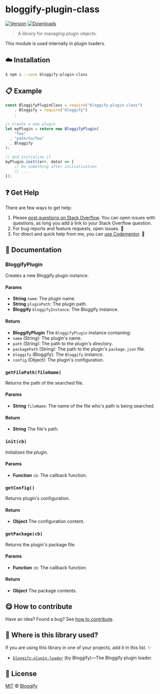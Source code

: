 
# bloggify-plugin-class

 [![Version](https://img.shields.io/npm/v/bloggify-plugin-class.svg)](https://www.npmjs.com/package/bloggify-plugin-class) [![Downloads](https://img.shields.io/npm/dt/bloggify-plugin-class.svg)](https://www.npmjs.com/package/bloggify-plugin-class)

> A library for managing plugin objects.

This module is used internally in plugin loaders.

## :cloud: Installation

```sh
$ npm i --save bloggify-plugin-class
```


## :clipboard: Example



```js
const BloggifyPluginClass = require("bloggify-plugin-class")
    , Bloggify = require("bloggify")
    ;

// Create a new plugin
let myPlugin = return new BloggifyPlugin(
    "foo"
  , "path/to/foo"
  , Bloggify
);

// And initialize it
myPlugin.init((err, data) => {
    // Do something after initialization
    // ...
});
```

## :question: Get Help

There are few ways to get help:

 1. Please [post questions on Stack Overflow](https://stackoverflow.com/questions/ask). You can open issues with questions, as long you add a link to your Stack Overflow question.
 2. For bug reports and feature requests, open issues. :bug:
 3. For direct and quick help from me, you can [use Codementor](https://www.codementor.io/johnnyb). :rocket:


## :memo: Documentation


### BloggifyPlugin

Creates a new Bloggify plugin instance.

#### Params
- **String** `name`: The plugin name.
- **String** `pluginPath`: The plugin path.
- **Bloggify** `bloggifyInstance`: The Bloggify instance.

#### Return
- **BloggifyPlugin** The `BloggifyPlugin` instance containing:
 - `name` (String): The plugin's name.
 - `path` (String): The path to the plugin's directory.
 - `packagePath` (String): The path to the plugin's `package.json` file.
 - `bloggify` (Bloggify): The `Bloggify` instance.
 - `config` (Object): The plugin's configuration.

### `getFilePath(fileName)`
Returns the path of the searched file.

#### Params
- **String** `fileName`: The name of the file who's path is being searched.

#### Return
- **String** The file's path.

### `init(cb)`
Initializes the plugin.

#### Params
- **Function** `cb`: The callback function.

### `getConfig()`
Returns plugin's configuration.

#### Return
- **Object** The configuration content.

### `getPackage(cb)`
Returns the plugin's package file.

#### Params
- **Function** `cb`: The callback function.

#### Return
- **Object** The package contents.



## :yum: How to contribute
Have an idea? Found a bug? See [how to contribute][contributing].


## :dizzy: Where is this library used?
If you are using this library in one of your projects, add it in this list. :sparkles:


 - [`bloggify-plugin-loader`](https://github.com/Bloggify/plugin-loader#readme) (by Bloggify)—The Bloggify plugin loader.

## :scroll: License

[MIT][license] © [Bloggify][website]

[license]: http://showalicense.com/?fullname=Bloggify%20%3Csupport%40bloggify.org%3E%20(https%3A%2F%2Fbloggify.org)&year=2016#license-mit
[website]: https://bloggify.org
[contributing]: /CONTRIBUTING.md
[docs]: /DOCUMENTATION.md
